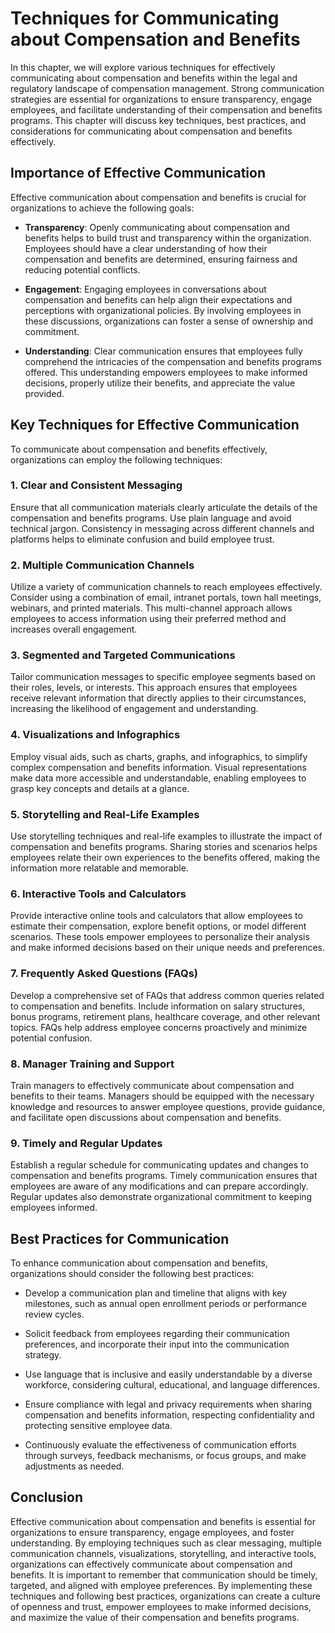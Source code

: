 Techniques for Communicating about Compensation and Benefits
=====================================================================

In this chapter, we will explore various techniques for effectively communicating about compensation and benefits within the legal and regulatory landscape of compensation management. Strong communication strategies are essential for organizations to ensure transparency, engage employees, and facilitate understanding of their compensation and benefits programs. This chapter will discuss key techniques, best practices, and considerations for communicating about compensation and benefits effectively.

**Importance of Effective Communication**
-----------------------------------------

Effective communication about compensation and benefits is crucial for organizations to achieve the following goals:

* **Transparency**: Openly communicating about compensation and benefits helps to build trust and transparency within the organization. Employees should have a clear understanding of how their compensation and benefits are determined, ensuring fairness and reducing potential conflicts.

* **Engagement**: Engaging employees in conversations about compensation and benefits can help align their expectations and perceptions with organizational policies. By involving employees in these discussions, organizations can foster a sense of ownership and commitment.

* **Understanding**: Clear communication ensures that employees fully comprehend the intricacies of the compensation and benefits programs offered. This understanding empowers employees to make informed decisions, properly utilize their benefits, and appreciate the value provided.

**Key Techniques for Effective Communication**
----------------------------------------------

To communicate about compensation and benefits effectively, organizations can employ the following techniques:

### 1. **Clear and Consistent Messaging**

Ensure that all communication materials clearly articulate the details of the compensation and benefits programs. Use plain language and avoid technical jargon. Consistency in messaging across different channels and platforms helps to eliminate confusion and build employee trust.

### 2. **Multiple Communication Channels**

Utilize a variety of communication channels to reach employees effectively. Consider using a combination of email, intranet portals, town hall meetings, webinars, and printed materials. This multi-channel approach allows employees to access information using their preferred method and increases overall engagement.

### 3. **Segmented and Targeted Communications**

Tailor communication messages to specific employee segments based on their roles, levels, or interests. This approach ensures that employees receive relevant information that directly applies to their circumstances, increasing the likelihood of engagement and understanding.

### 4. **Visualizations and Infographics**

Employ visual aids, such as charts, graphs, and infographics, to simplify complex compensation and benefits information. Visual representations make data more accessible and understandable, enabling employees to grasp key concepts and details at a glance.

### 5. **Storytelling and Real-Life Examples**

Use storytelling techniques and real-life examples to illustrate the impact of compensation and benefits programs. Sharing stories and scenarios helps employees relate their own experiences to the benefits offered, making the information more relatable and memorable.

### 6. **Interactive Tools and Calculators**

Provide interactive online tools and calculators that allow employees to estimate their compensation, explore benefit options, or model different scenarios. These tools empower employees to personalize their analysis and make informed decisions based on their unique needs and preferences.

### 7. **Frequently Asked Questions (FAQs)**

Develop a comprehensive set of FAQs that address common queries related to compensation and benefits. Include information on salary structures, bonus programs, retirement plans, healthcare coverage, and other relevant topics. FAQs help address employee concerns proactively and minimize potential confusion.

### 8. **Manager Training and Support**

Train managers to effectively communicate about compensation and benefits to their teams. Managers should be equipped with the necessary knowledge and resources to answer employee questions, provide guidance, and facilitate open discussions about compensation and benefits.

### 9. **Timely and Regular Updates**

Establish a regular schedule for communicating updates and changes to compensation and benefits programs. Timely communication ensures that employees are aware of any modifications and can prepare accordingly. Regular updates also demonstrate organizational commitment to keeping employees informed.

**Best Practices for Communication**
------------------------------------

To enhance communication about compensation and benefits, organizations should consider the following best practices:

* Develop a communication plan and timeline that aligns with key milestones, such as annual open enrollment periods or performance review cycles.

* Solicit feedback from employees regarding their communication preferences, and incorporate their input into the communication strategy.

* Use language that is inclusive and easily understandable by a diverse workforce, considering cultural, educational, and language differences.

* Ensure compliance with legal and privacy requirements when sharing compensation and benefits information, respecting confidentiality and protecting sensitive employee data.

* Continuously evaluate the effectiveness of communication efforts through surveys, feedback mechanisms, or focus groups, and make adjustments as needed.

**Conclusion**
--------------

Effective communication about compensation and benefits is essential for organizations to ensure transparency, engage employees, and foster understanding. By employing techniques such as clear messaging, multiple communication channels, visualizations, storytelling, and interactive tools, organizations can effectively communicate about compensation and benefits. It is important to remember that communication should be timely, targeted, and aligned with employee preferences. By implementing these techniques and following best practices, organizations can create a culture of openness and trust, empower employees to make informed decisions, and maximize the value of their compensation and benefits programs.
